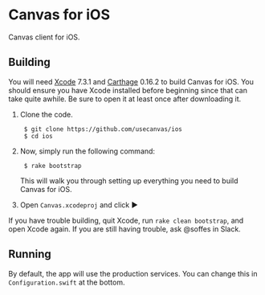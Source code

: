 # Canvas for iOS

Canvas client for iOS.


## Building

You will need [Xcode](https://itunes.apple.com/app/xcode/id497799835) 7.3.1 and [Carthage](https://github.com/carthage/carthage) 0.16.2 to build Canvas for iOS. You should ensure you have Xcode installed before beginning since that can take quite awhile. Be sure to open it at least once after downloading it.

1. Clone the code.

        $ git clone https://github.com/usecanvas/ios
        $ cd ios

2. Now, simply run the following command:

        $ rake bootstrap

    This will walk you through setting up everything you need to build Canvas for iOS.

3. Open `Canvas.xcodeproj` and click ▶️

If you have trouble building, quit Xcode, run `rake clean bootstrap`, and open Xcode again. If you are still having trouble, ask @soffes in Slack.


## Running

By default, the app will use the production services. You can change this in `Configuration.swift` at the bottom.
